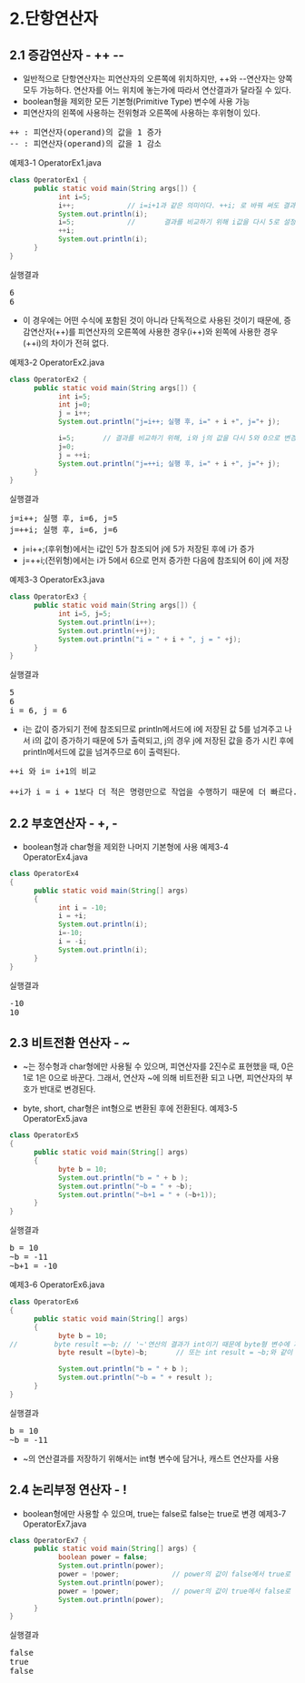 # 2.단항연산자
## 2.1 증감연산자 - ++ --
- 일반적으로 단항연산자는 피연산자의 오른쪽에 위치하지만, ++와 --연산자는 양쪽 모두 가능하다. 연산자를 어느 위치에 놓는가에 따라서 연산결과가 달라질 수 있다.
- boolean형을 제외한 모든 기본형(Primitive Type) 변수에 사용 가능
- 피연산자의 왼쪽에 사용하는 전위형과 오른쪽에 사용하는 후위형이 있다.
<pre>
++ : 피연산자(operand)의 값을 1 증가
-- : 피연산자(operand)의 값을 1 감소
</pre>
예제3-1 OperatorEx1.java
```java
class OperatorEx1 {
      public static void main(String args[]) {
            int i=5;
            i++;             // i=i+1과 같은 의미이다. ++i; 로 바꿔 써도 결과는 같다.
            System.out.println(i);
            i=5;             //       결과를 비교하기 위해 i값을 다시 5로 설정.
            ++i;
            System.out.println(i);
      }
}
```
실행결과
<pre>
6
6
</pre>

* 이 경우에는 어떤 수식에 포함된 것이 아니라 단독적으로 사용된 것이기 때문에, 증감연산자(++)를 피연산자의 오른쪽에 사용한 경우(i++)와 왼쪽에 사용한 경우(++i)의 차이가 전혀 없다.

예제3-2 OperatorEx2.java
```java
class OperatorEx2 {
      public static void main(String args[]) {
            int i=5;
            int j=0;
            j = i++;
            System.out.println("j=i++; 실행 후, i=" + i +", j="+ j);

            i=5;       // 결과를 비교하기 위해, i와 j의 값을 다시 5와 0으로 변경
            j=0;
            j = ++i;
            System.out.println("j=++i; 실행 후, i=" + i +", j="+ j);
      }
}
```
실행결과
<pre>
j=i++; 실행 후, i=6, j=5
j=++i; 실행 후, i=6, j=6
</pre>
* j=i++;(후위형)에서는 i값인 5가 참조되어 j에 5가 저장된 후에 i가 증가
* j=++i;(전위형)에서는 i가 5에서 6으로 먼저 증가한 다음에 참조되어 6이 j에 저장

예제3-3 OperatorEx3.java
```java
class OperatorEx3 {
      public static void main(String args[]) {
            int i=5, j=5;
            System.out.println(i++);      
            System.out.println(++j);
            System.out.println("i = " + i + ", j = " +j);
      }
}
```
실행결과
<pre>
5
6
i = 6, j = 6
</pre>
* i는 값이 증가되기 전에 참조되므로 println메서드에 i에 저장된 값 5를 넘겨주고 나서 i의 값이 증가하기 때문에 5가 출력되고, j의 경우 j에 저장된 값을 증가 시킨 후에 println메서드에 값을 넘겨주므로 6이 출력된다.

<pre>
++i 와 i= i+1의 비교

++i가 i = i + 1보다 더 적은 명령만으로 작업을 수행하기 때문에 더 빠르다.
</pre>
## 2.2 부호연산자 - +, -
- boolean형과 char형을 제외한 나머지 기본형에 사용
예제3-4 OperatorEx4.java
```java
class OperatorEx4
{
      public static void main(String[] args)
      {
            int i = -10;
            i = +i;
            System.out.println(i);
            i=-10;
            i = -i;
            System.out.println(i);
      }
}
```
실행결과
<pre>
-10
10
</pre>
## 2.3 비트전환 연산자 - ~
- ~는 정수형과 char형에만 사용될 수 있으며, 피연산자를 2진수로 표현했을 때, 0은 1로 1은 0으로 바꾼다. 그래서, 연산자 ~에 의해 비트전환 되고 나면, 피연산자의 부호가 반대로 변경된다.
* byte, short, char형은 int형으로 변환된 후에 전환된다.
예제3-5 OperatorEx5.java
```java
class OperatorEx5
{
      public static void main(String[] args)
      {
            byte b = 10;                        
            System.out.println("b = " + b );
            System.out.println("~b = " + ~b);
            System.out.println("~b+1 = " + (~b+1));
      }
}
```
실행결과
<pre>
b = 10
~b = -11
~b+1 = -10
</pre>
예제3-6 OperatorEx6.java
```java
class OperatorEx6
{
      public static void main(String[] args)
      {
            byte b = 10;            
//         byte result =~b; // '~'연산의 결과가 int이기 때문에 byte형 변수에 저장할 수 없다.
            byte result =(byte)~b;       // 또는 int result = ~b;와 같이 해야 한다.

            System.out.println("b = " + b );
            System.out.println("~b = " + result );
      }
}
```
실행결과
<pre>
b = 10
~b = -11
</pre>
* ~의 연산결과를 저장하기 위해서는 int형 변수에 담거나, 캐스트 연산자를 사용

## 2.4 논리부정 연산자 - !
- boolean형에만 사용할 수 있으며, true는 false로 false는 true로 변경
예제3-7 OperatorEx7.java
```java
class OperatorEx7 {
      public static void main(String[] args) {
            boolean power = false;
            System.out.println(power);
            power = !power;             // power의 값이 false에서 true로 바뀐다.
            System.out.println(power);
            power = !power;             // power의 값이 true에서 false로 바뀐다.
            System.out.println(power);
      }
}
```
실행결과
<pre>
false
true
false
</pre>








